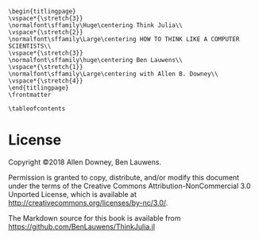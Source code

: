 ```@raw latex
\begin{titlingpage}
\vspace*{\stretch{3}}
\normalfont\sffamily\Huge\centering Think Julia\\
\vspace*{\stretch{2}}
\normalfont\sffamily\Large\centering HOW TO THINK LIKE A COMPUTER SCIENTISTS\\
\vspace*{\stretch{3}}
\normalfont\sffamily\huge\centering Ben Lauwens\\
\vspace*{\stretch{1}}
\normalfont\sffamily\Large\centering with Allen B. Downey\\
\vspace*{\stretch{4}}
\end{titlingpage}
\frontmatter

\tableofcontents
```

# License

Copyright ©2018 Allen Downey, Ben Lauwens.

Permission is granted to copy, distribute, and/or modify this document under the terms of the Creative Commons Attribution-NonCommercial 3.0 Unported
License, which is available at <http://creativecommons.org/licenses/by-nc/3.0/>.

The Markdown source for this book is available from <https://github.com/BenLauwens/ThinkJulia.jl>